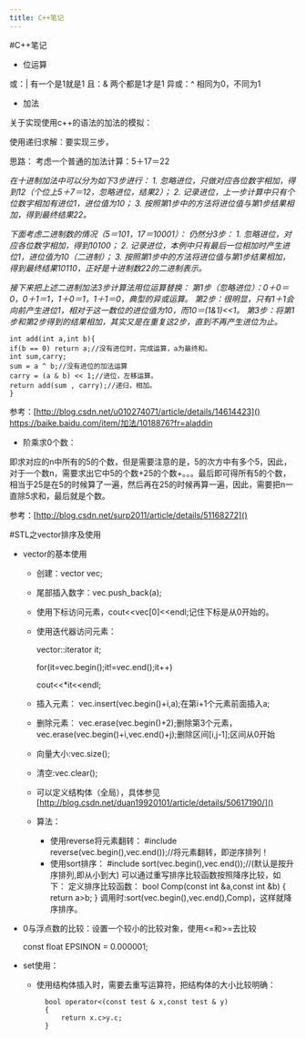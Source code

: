 ```yaml
---
title: C++笔记
---
```



#C++笔记
+ 位运算

或：| 有一个是1就是1
且：& 两个都是1才是1
异或：^ 相同为0，不同为1

+ 加法

关于实现使用c++的语法的加法的模拟：

使用递归求解：要实现三步，

思路：
考虑一个普通的加法计算：5＋17＝22


_在十进制加法中可以分为如下3步进行：
    1. 忽略进位，只做对应各位数字相加，得到12（个位上5＋7＝12，忽略进位，结果2）；
    2. 记录进位，上一步计算中只有个位数字相加有进位1，进位值为10；
    3. 按照第1步中的方法将进位值与第1步结果相加，得到最终结果22。_

_下面考虑二进制数的情况（5＝101，17＝10001）：
仍然分3步：
    1. 忽略进位，对应各位数字相加，得到10100；
    2. 记录进位，本例中只有最后一位相加时产生进位1，进位值为10（二进制）；
    3. 按照第1步中的方法将进位值与第1步结果相加，得到最终结果10110，正好是十进制数22的二进制表示。_

_接下来把上述二进制加法3步计算法用位运算替换：
    第1步（忽略进位）：0＋0＝0，0＋1＝1，1＋0＝1，1＋1＝0，典型的异或运算。
    第2步：很明显，只有1＋1会向前产生进位1，相对于这一数位的进位值为10，而10＝(1&1)<<1。
    第3步：将第1步和第2步得到的结果相加，其实又是在重复这2步，直到不再产生进位为止。_
    
    int add(int a,int b){  
    if(b == 0) return a;//没有进位时，完成运算，a为最终和。  
    int sum,carry;  
    sum = a ^ b;//没有进位的加法运算  
    carry = (a & b) << 1;//进位，左移运算。  
    return add(sum , carry);//递归，相加。  
	}  
	
参考：[http://blog.csdn.net/u010274071/article/details/14614423]()
[https://baike.baidu.com/item/加法/1018876?fr=aladdin
]()

+ 阶乘求0个数：

即求对应的n中所有的5的个数，但是需要注意的是，5的次方中有多个5，因此，对于一个数n，需要求出它中5的个数+25的个数+。。。最后即可得所有5的个数，相当于25是在5的时候算了一遍，然后再在25的时候再算一遍，因此，需要把n一直除5求和，最后就是个数。

参考：[http://blog.csdn.net/surp2011/article/details/51168272]()




#STL之vector排序及使用
+ vector的基本使用

	+ 创建：vector<int> vec;
		
	+ 尾部插入数字：vec.push_back(a);
	+ 使用下标访问元素，cout<<vec[0]<<endl;记住下标是从0开始的。
	+ 使用迭代器访问元素：

		vector<int>::iterator it;

		for(it=vec.begin();it!=vec.end();it++)

    	cout<<*it<<endl;
    	
	+ 插入元素：    vec.insert(vec.begin()+i,a);在第i+1个元素前面插入a;
	+ 删除元素：    vec.erase(vec.begin()+2);删除第3个元素，vec.erase(vec.begin()+i,vec.end()+j);删除区间[i,j-1];区间从0开始
	+ 向量大小:vec.size();
	+ 清空:vec.clear();
	+ 可以定义结构体（全局），具体参见[http://blog.csdn.net/duan19920101/article/details/50617190/]()
	+ 算法：
		+ 使用reverse将元素翻转：
		 			#include<algorithm>
		 			reverse(vec.begin(),vec.end());//将元素翻转，即逆序排列！
		+ 使用sort排序：
				#include<algorithm>
				sort(vec.begin(),vec.end());//(默认是按升序排列,即从小到大)
				可以通过重写排序比较函数按照降序比较，如下：
				定义排序比较函数：
				bool Comp(const int &a,const int &b)
				{
				    return a>b;
				}
				调用时:sort(vec.begin(),vec.end(),Comp)，这样就降序排序。 
				
	
+ 0与浮点数的比较：设置一个较小的比较对象，使用<=和>=去比较
	
	const float EPSINON = 0.000001;
	
	
+ set使用：
	+ 使用结构体插入时，需要去重写运算符，把结构体的大小比较明确：
	
			bool operator<(const test & x,const test & y)
			{
			    return x.c>y.c;
			}



























